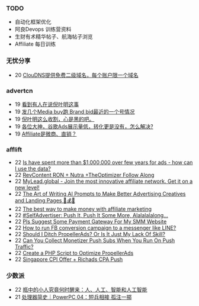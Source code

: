 ### TODO
-  自动化框架优化
-  阿良Devops 训练营资料
-  生财有术精华帖子、航海帖子浏览
-  Affiliate 每日训练

### 无忧分享
<!-- ruyo:START -->
-  20 [ClouDNS提供免费二级域名，每个账户限一个域名](https://51.ruyo.net/18345.html)<!-- ruyo:END -->

### advertcn
<!-- advertcn:START -->
-  19 [看到有人在说倪叶明这事](https://www.advertcn.com/forum.php?mod=viewthread&tid=110003)
-  19 [发几个Media buy跑 Brand bid最近的一个号情况](https://www.advertcn.com/forum.php?mod=viewthread&tid=109999)
-  19 [倪叶明这么收割，心是黑的吧。](https://www.advertcn.com/forum.php?mod=viewthread&tid=109998)
-  19 [各位大神，谷歌Ads展示量低，转化更是没有，怎么解决?](https://www.advertcn.com/forum.php?mod=viewthread&tid=109993)
-  19 [Affiliate是微商、直销？](https://www.advertcn.com/forum.php?mod=viewthread&tid=109991)<!-- advertcn:END -->

### afflift
<!-- afflift:START -->
-  22 [Is have spent more than $1,000,000 over few years for ads - how can I use the data?](https://afflift.com/f/threads/is-have-spent-more-than-1-000-000-over-few-years-for-ads-how-can-i-use-the-data.10792/)
-  22 [RevContent RON + Nutra +TheOptimizer Follow Along](https://afflift.com/f/threads/revcontent-ron-nutra-theoptimizer-follow-along.7210/)
-  22 [MyLead.global - Join the most innovative affiliate network. Get it on a new level!](https://afflift.com/f/threads/mylead-global-join-the-most-innovative-affiliate-network-get-it-on-a-new-level.2151/)
-  22 [The Art of Writing AI Prompts to Make Better Advertising Creatives and Landing Pages 🚀💰🤖](https://afflift.com/f/threads/the-art-of-writing-ai-prompts-to-make-better-advertising-creatives-and-landing-pages-%F0%9F%9A%80%F0%9F%92%B0%F0%9F%A4%96.10728/)
-  22 [The best way to make money with affiliate marketing](https://afflift.com/f/threads/the-best-way-to-make-money-with-affiliate-marketing.10788/)
-  22 [#SelfAdvertiser: Push It, Push It Some More, Alalalalalong...](https://afflift.com/f/threads/selfadvertiser-push-it-push-it-some-more-alalalalalong.10743/)
-  22 [Pls Suggest Some Payment Gateway For My SMM Website](https://afflift.com/f/threads/pls-suggest-some-payment-gateway-for-my-smm-website.10793/)
-  22 [How to run FB conversion campaign to a messenger like LINE?](https://afflift.com/f/threads/how-to-run-fb-conversion-campaign-to-a-messenger-like-line.10794/)
-  22 [Should I Ditch PropellerAds? Or Is It Just My Lack Of Skill?](https://afflift.com/f/threads/should-i-ditch-propellerads-or-is-it-just-my-lack-of-skill.10787/)
-  22 [Can You Collect Monetizer Push Subs When You Run On Push Traffic?](https://afflift.com/f/threads/can-you-collect-monetizer-push-subs-when-you-run-on-push-traffic.10791/)
-  22 [Create a PHP Script to Optimize PropellerAds](https://afflift.com/f/threads/create-a-php-script-to-optimize-propellerads.8770/)
-  22 [Singapore CPI Offer + Richads CPA Push](https://afflift.com/f/threads/singapore-cpi-offer-richads-cpa-push.10772/)<!-- afflift:END -->

### 少数派
<!-- sspai:START -->
-  22 [瓶中的小人究竟何时醒来：人、人工、智能和人工智能](https://sspai.com/post/79388)
-  21 [处理器简史｜PowerPC 04：短兵相接 孤注一掷](https://sspai.com/prime/story/sv-anecdotes-11)<!-- sspai:END -->
